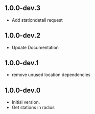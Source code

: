 ## 1.0.0-dev.3
- Add stationdetail request
## 1.0.0-dev.2
- Update Documentation
## 1.0.0-dev.1
- remove unused location dependencies
## 1.0.0-dev.0
- Initial version.
- Get stations in radius